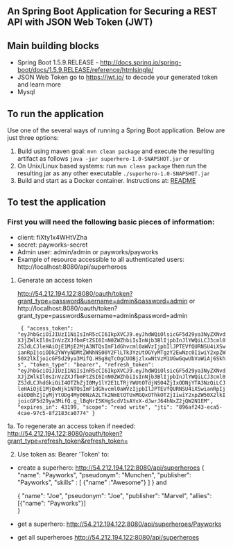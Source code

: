 ## An Spring Boot Application for Securing a REST API with JSON Web Token (JWT)


## Main building blocks
 * Spring Boot 1.5.9.RELEASE - http://docs.spring.io/spring-boot/docs/1.5.9.RELEASE/reference/htmlsingle/ 
 * JSON Web Token go to https://jwt.io/ to decode your generated token and learn more
 * Mysql


## To run the application
Use one of the several ways of running a Spring Boot application. Below are just three options:

1. Build using maven goal: `mvn clean package` and execute the resulting artifact as follows `java -jar superhero-1.0-SNAPSHOT.jar` or
2. On Unix/Linux based systems: run `mvn clean package` then run the resulting jar as any other executable `./superhero-1.0-SNAPSHOT.jar`
3. Build and start as a Docker container. Instructions at: [README](src/main/docker/README.md)


## To test the application

 ### First you will need the following basic pieces of information:

 * client: fiXty1x4WHtVZha
 * secret: payworks-secret
 * Admin user: admin/admin or  payworks/payworks
 * Example of resource accessible to all authenticated users:  http://localhost:8080/api/superheroes

 1. Generate an access token

    http://54.212.194.122:8080/oauth/token?grant_type=password&username=admin&password=admin
    or
    http://localhost:8080/oauth/token?grant_type=password&username=admin&password=admin

    `
    {
        "access_token": "eyJhbGciOiJIUzI1NiIsInR5cCI6IkpXVCJ9.eyJhdWQiOlsicGF5d29ya3NyZXNvdXJjZWlkIl0sInVzZXJfbmFtZSI6InN0ZWZhbiIsInNjb3BlIjpbInJlYWQiLCJ3cml0ZSJdLCJleHAiOjE1MjE2MjA3NTQsImF1dGhvcml0aWVzIjpbIlJPTEVfQURNSU4iXSwianRpIjoiODk2YWYyNDMtZWNhNS00Y2FlLTk3YzUtOGYyMTgzY2EwNzc0IiwiY2xpZW50X2lkIjoicGF5d29ya3MifQ.HSg8qTcOgCUOBjzlxwNtVzM1UGwGqwUbVaWiAj6Skhs",
        "token_type": "bearer",
        "refresh_token": "eyJhbGciOiJIUzI1NiIsInR5cCI6IkpXVCJ9.eyJhdWQiOlsicGF5d29ya3NyZXNvdXJjZWlkIl0sInVzZXJfbmFtZSI6InN0ZWZhbiIsInNjb3BlIjpbInJlYWQiLCJ3cml0ZSJdLCJhdGkiOiI4OTZhZjI0My1lY2E1LTRjYWUtOTdjNS04ZjIxODNjYTA3NzQiLCJleHAiOjE1MjQxNjk1NTQsImF1dGhvcml0aWVzIjpbIlJPTEVfQURNSU4iXSwianRpIjoiODBhZjIyMjYtODg4My00NzA2LTk2NmEtOTUxMGQxOThkOTZjIiwiY2xpZW50X2lkIjoicGF5d29ya3MifQ.g_lBqNrISKHgScdV1sAYxX-dJwrJ64hNxZ2jQW2N1EM",
        "expires_in": 43199,
        "scope": "read write",
        "jti": "896af243-eca5-4cae-97c5-8f2183ca0774"
    }`
    
 1a. To regenerate an access token if needed:
    http://54.212.194.122:8080/oauth/token?grant_type=refresh_token&refresh_token=
    

 2. Use token as: Bearer 'Token' to: 
   - create a superhero:
      http://54.212.194.122:8080/api/superheroes
      {
        "name": "Payworks",
        "pseudonym": "Munchen",
        "publisher": "Payworks",
        "skills" : [
            {"name" :"Awesome"}
        ]
      }    and
      
      {
        "name": "Joe",
        "pseudonym": "Joe",
        "publisher": "Marvel",
        "allies": [{"name": "Payworks"}]    
      }

      
   - get a superhero:
      http://54.212.194.122:8080/api/superheroes/Payworks
   - get all superheroes
      http://54.212.194.122:8080/api/superheroes

